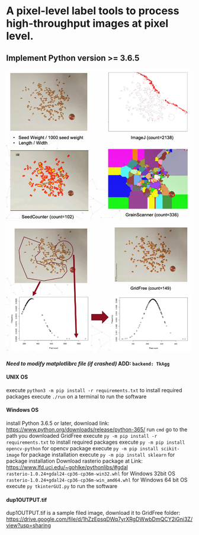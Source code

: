 # A pixel-level label tools to process high-throughput images at pixel level.
## Implement Python version >= 3.6.5
<!--![screenshot](https://raw.githubusercontent.com/12HuYang/FreeCADITS/master/Training_intro.png)-->
![screenshot](https://raw.githubusercontent.com/12HuYang/GridFree/master/compare.png)
![screenshot](https://raw.githubusercontent.com/12HuYang/GridFree/master/normaldistribution.png)
<!--#### RUN ```pip3 install plantlabeller``` to install from terminal, if you cannot run ```pip3```, use ```python3 -m pip install plantlabeller```.
#### Linux user may need to use ```sudo pip3 install plantlabeller``` or ```sudo python3 -m pip install plantlabeller```.-->
#### ***Need to modify matplotlibrc file (if crashed)***  ADD: ```backend: TkAgg```
#### UNIX OS 
execute ```python3 -m pip install -r requirements.txt``` to install required packages
execute ```./run``` on a terminal to run the software
#### Windows OS 
install Python 3.6.5 or later, download link: https://www.python.org/downloads/release/python-365/
run ```cmd``` go to the path you downloaded GridFree
execute ```py -m pip install -r requirements.txt``` to install required packages
execute ```py -m pip install opencv-python``` for opencv package
execute ```py -m pip install scikit-image``` for package installation
execute ```py -m pip install sklearn``` for package installation
Download rasterio package at Link: https://www.lfd.uci.edu/~gohlke/pythonlibs/#gdal
```rasterio‑1.0.24+gdal24‑cp36‑cp36m‑win32.whl``` for Windows 32bit OS
```rasterio‑1.0.24+gdal24‑cp36‑cp36m‑win_amd64.whl``` for Windows 64 bit OS
execute ```py tkinterGUI.py``` to run the software
#### dup1OUTPUT.tif 
dup1OUTPUT.tif is a sample filed image, download it to GridFree folder:
https://drive.google.com/file/d/1hZzEpsqDWq7yrXRgDWwbDmQCY2iGni3Z/view?usp=sharing


<!---#### ***GDAL instllation instruction:***
1. RUN ```pip3 install GDAL==2.4.2```
   - if failed with error: > gdal-config not found
   - go to step 2.
2. RUN ```brew install gdal```, go to step 1
   - if failed with "gcc" go to step 3
3. RUN ```brew reinstall gcc```, go to step 1--->
 

